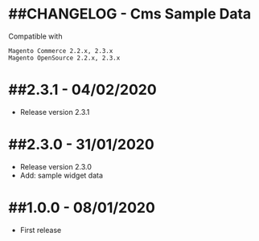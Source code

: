 ##CHANGELOG - Cms Sample Data
=============
Compatible with 
```
Magento Commerce 2.2.x, 2.3.x
Magento OpenSource 2.2.x, 2.3.x
```
##2.3.1 - 04/02/2020
=============
- Release version 2.3.1

##2.3.0 - 31/01/2020
=============
- Release version 2.3.0
- Add: sample widget data

##1.0.0 - 08/01/2020
=============
- First release
